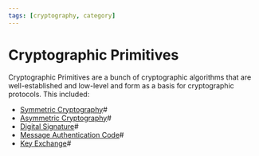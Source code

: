 ```yaml
---
tags: [cryptography, category]
---
```


# Cryptographic Primitives

Cryptographic Primitives are a bunch of cryptographic algorithms that are
well-established and low-level and form as a basis for cryptographic protocols.
This included:

- [Symmetric Cryptography](202209012153.md)#
- [Asymmetric Cryptography](202203221212.md)#
- [Digital Signature](202210040909.md)#
- [Message Authentication Code](202212291225.md)#
- [Key Exchange](202209012218.md)#
